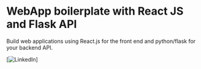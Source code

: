# WebApp boilerplate with React JS and Flask API

Build web applications using React.js for the front end and python/flask for your backend API.

[![LinkedIn](https://github.com/Heandy27/heandy27/blob/main/Comp-1.gif)]
